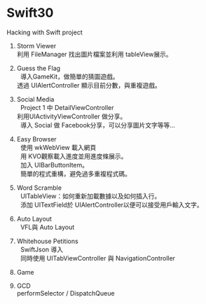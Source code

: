 # Swift30
Hacking with Swift project 

1. Storm Viewer    
   利用 FileManager 找出圖片檔案並利用 tableView展示。
    
2. Guess the Flag     
   導入GameKit，做簡單的猜圖遊戲。    
   透過 UIAlertController 顯示目前分數，與重複遊戲。    
       
3. Social Media     
   Project 1 中 DetailViewController     
   利用UIActivityViewController 做分享。    
   導入 Social 做 Facebook分享，可以分享圖片文字等等...
     
4. Easy Browser        
   使用 wkWebView 載入網頁    
   用 KVO觀察載入進度並用進度條展示。     
   加入 UIBarButtonItem。    
   簡單的程式重構，避免過多重複程式碼。
     
5. Word Scramble    
   UITableView：如何重新加載數據以及如何插入行。    
   添加 UITextField於 UIAlertController以便可以接受用戶輸入文字。    
    
6. Auto Layout    
   VFL與 Auto Layout    

    
7. Whitehouse Petitions    
   SwiftJson 導入    
   同時使用 UITabViewController 與 NavigationController 
    
8. Game    
    
9. GCD    
   performSelector / DispatchQueue
   

   
  
